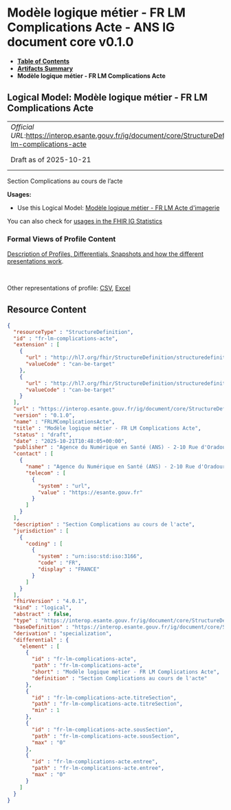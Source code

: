 # Modèle logique métier - FR LM Complications Acte - ANS IG document core v0.1.0

* [**Table of Contents**](toc.md)
* [**Artifacts Summary**](artifacts.md)
* **Modèle logique métier - FR LM Complications Acte**

## Logical Model: Modèle logique métier - FR LM Complications Acte 

| | |
| :--- | :--- |
| *Official URL*:https://interop.esante.gouv.fr/ig/document/core/StructureDefinition/fr-lm-complications-acte | *Version*:0.1.0 |
| Draft as of 2025-10-21 | *Computable Name*:FRLMComplicationsActe |

 
Section Complications au cours de l’acte 

**Usages:**

* Use this Logical Model: [Modèle logique métier - FR LM Acte d'imagerie](StructureDefinition-fr-lm-acte-imagerie.md)

You can also check for [usages in the FHIR IG Statistics](https://packages2.fhir.org/xig/ans.document.fr.core|current/StructureDefinition/fr-lm-complications-acte)

### Formal Views of Profile Content

 [Description of Profiles, Differentials, Snapshots and how the different presentations work](http://build.fhir.org/ig/FHIR/ig-guidance/readingIgs.html#structure-definitions). 

 

Other representations of profile: [CSV](StructureDefinition-fr-lm-complications-acte.csv), [Excel](StructureDefinition-fr-lm-complications-acte.xlsx) 



## Resource Content

```json
{
  "resourceType" : "StructureDefinition",
  "id" : "fr-lm-complications-acte",
  "extension" : [
    {
      "url" : "http://hl7.org/fhir/StructureDefinition/structuredefinition-type-characteristics",
      "valueCode" : "can-be-target"
    },
    {
      "url" : "http://hl7.org/fhir/StructureDefinition/structuredefinition-type-characteristics",
      "valueCode" : "can-be-target"
    }
  ],
  "url" : "https://interop.esante.gouv.fr/ig/document/core/StructureDefinition/fr-lm-complications-acte",
  "version" : "0.1.0",
  "name" : "FRLMComplicationsActe",
  "title" : "Modèle logique métier - FR LM Complications Acte",
  "status" : "draft",
  "date" : "2025-10-21T10:48:05+00:00",
  "publisher" : "Agence du Numérique en Santé (ANS) - 2-10 Rue d'Oradour-sur-Glane, 75015 Paris",
  "contact" : [
    {
      "name" : "Agence du Numérique en Santé (ANS) - 2-10 Rue d'Oradour-sur-Glane, 75015 Paris",
      "telecom" : [
        {
          "system" : "url",
          "value" : "https://esante.gouv.fr"
        }
      ]
    }
  ],
  "description" : "Section Complications au cours de l'acte",
  "jurisdiction" : [
    {
      "coding" : [
        {
          "system" : "urn:iso:std:iso:3166",
          "code" : "FR",
          "display" : "FRANCE"
        }
      ]
    }
  ],
  "fhirVersion" : "4.0.1",
  "kind" : "logical",
  "abstract" : false,
  "type" : "https://interop.esante.gouv.fr/ig/document/core/StructureDefinition/fr-lm-complications-acte",
  "baseDefinition" : "https://interop.esante.gouv.fr/ig/document/core/StructureDefinition/fr-lm-section",
  "derivation" : "specialization",
  "differential" : {
    "element" : [
      {
        "id" : "fr-lm-complications-acte",
        "path" : "fr-lm-complications-acte",
        "short" : "Modèle logique métier - FR LM Complications Acte",
        "definition" : "Section Complications au cours de l'acte"
      },
      {
        "id" : "fr-lm-complications-acte.titreSection",
        "path" : "fr-lm-complications-acte.titreSection",
        "min" : 1
      },
      {
        "id" : "fr-lm-complications-acte.sousSection",
        "path" : "fr-lm-complications-acte.sousSection",
        "max" : "0"
      },
      {
        "id" : "fr-lm-complications-acte.entree",
        "path" : "fr-lm-complications-acte.entree",
        "max" : "0"
      }
    ]
  }
}

```
